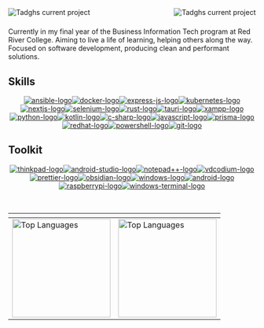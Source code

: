 <div align="center"><img alt="Tadghs current project" align="left" src="https://img.shields.io/badge/Tadgh%20Henry-881185?style=for-the-badge&logo=none&logoColor=white"><a href="https://www.linkedin.com/in/tadghh" target="_blank" rel="noreferrer"><img alt="Tadghs current project" align="right" src="https://img.shields.io/badge/LinkedIn-0077B5?style=for-the-badge&logo=linkedin&logoColor=white"></a></div><h1></h1><span align="center">Currently in my final year of the Business Information Tech program at Red River College. Aiming to live a life of learning, helping others along the way. Focused on software development, producing clean and performant solutions.</span><h2>Skills</h2><p align="center"><a href="#"><img alt="ansible-logo" src="https://img.shields.io/badge/Ansible-000000?style=for-the-badge&logo=ansible&logoColor=white"></a><a href="#"><img alt="docker-logo" src="https://img.shields.io/badge/Docker-2CA5E0?style=for-the-badge&logo=docker&logoColor=white"></a><a href="#"><img alt="express-js-logo" src="https://img.shields.io/badge/Express%20js-000000?style=for-the-badge&logo=express&logoColor=white"></a><a href="#"><img alt="kubernetes-logo" src="https://img.shields.io/badge/kubernetes-326ce5.svg?&style=for-the-badge&logo=kubernetes&logoColor=white"></a><a href="#"><img alt="nextjs-logo" src="https://img.shields.io/badge/next%20js-000000?style=for-the-badge&logo=nextdotjs&logoColor=white"></a><a href="#"><img alt="selenium-logo" src="https://img.shields.io/badge/Selenium-43B02A?style=for-the-badge&logo=Selenium&logoColor=white"></a><a href="#"><img alt="rust-logo" src="https://img.shields.io/badge/Rust-black?style=for-the-badge&logo=rust&logoColor=#E57324"></a><a href="#"><img alt="tauri-logo" src="https://img.shields.io/badge/Tauri-FFC131?style=for-the-badge&logo=Tauri&logoColor=white"></a><a href="#"><img alt="xampp-logo" src="https://img.shields.io/badge/Xampp-F37623?style=for-the-badge&logo=xampp&logoColor=white"></a><a href="#"><img alt="python-logo" src="https://img.shields.io/badge/Python-FFD43B?style=for-the-badge&logo=python&logoColor=blue"></a><a href="#"><img alt="kotlin-logo" src="https://img.shields.io/badge/Kotlin-0095D5?&style=for-the-badge&logo=kotlin&logoColor=white"></a><a href="#"><img alt="c-sharp-logo" src="https://img.shields.io/badge/C%23-239120?style=for-the-badge&logo=c-sharp&logoColor=white"></a><a href="#"><img alt="javascript-logo" src="https://img.shields.io/badge/JavaScript-323330?style=for-the-badge&logo=javascript&logoColor=F7DF1E"></a><a href="#"><img alt="prisma-logo" src="https://img.shields.io/badge/Prisma-3982CE?style=for-the-badge&logo=Prisma&logoColor=white"></a><a href="#"><img alt="redhat-logo" src="https://img.shields.io/badge/Red%20Hat-EE0000?style=for-the-badge&logo=redhat&logoColor=white"></a><a href="#"><img alt="powershell-logo" src="https://img.shields.io/badge/powershell-5391FE?style=for-the-badge&logo=powershell&logoColor=white"></a><a href="#"><img alt="git-logo" src="https://img.shields.io/badge/GIT-E44C30?style=for-the-badge&logo=git&logoColor=white"></a></p><h2>Toolkit</h2><p align="center"><a href="#"><img alt="thinkpad-logo" src="https://img.shields.io/badge/thinkpad-E2231A?style=for-the-badge&logo=lenovo&logoColor=white"></a><a href="#"><img alt="android-studio-logo" src="https://img.shields.io/badge/Android_Studio-3DDC84?style=for-the-badge&logo=android-studio&logoColor=white"></a><a href="#"><img alt="notepad++-logo" src="https://img.shields.io/badge/Notepad++-90E59A.svg?style=for-the-badge&logo=notepad%2B%2B&logoColor=black"></a><a href="#"><img alt="vdcodium-logo" src="https://img.shields.io/badge/VSCodium-0078D4?style=for-the-badge&logo=visual%20studio%20code&logoColor=white"></a><a href="#"><img alt="prettier-logo" src="https://img.shields.io/badge/prettier-1A2C34?style=for-the-badge&logo=prettier&logoColor=F7BA3E"></a><a href="#"><img alt="obsidian-logo" src="https://img.shields.io/badge/Obsidian-483699?style=for-the-badge&logo=Obsidian&logoColor=white"></a><a href="#"><img alt="windows-logo" src="https://img.shields.io/badge/Windows-0078D6?style=for-the-badge&logo=windows&logoColor=white"></a><a href="#"><img alt="android-logo" src="https://img.shields.io/badge/Android-3DDC84?style=for-the-badge&logo=android&logoColor=white"></a><a href="#"><img alt="raspberrypi-logo" src="https://img.shields.io/badge/Raspberry%20Pi-A22846?style=for-the-badge&logo=Raspberry%20Pi&logoColor=white"></a><a href="#"><img alt="windows-terminal-logo" src="https://img.shields.io/badge/windows%20terminal-4D4D4D?style=for-the-badge&logo=windows%20terminal&logoColor=white"></a></p><br>
<div align="center">

|<!-- -->    | <!-- -->   |
| ------------- | ------------- |
| <a href="https://github.com/tadghh"><img height=200 align="center" src="https://github-readme-stats.vercel.app/api/top-langs/?username=tadghh&theme=radical&hide_border=false&include_all_commits=true&count_private=true&layout=compact" alt="Top Languages"/></a>  | <a href="https://github.com/tadghh"><img align="center" height=200  src="https://github-readme-streak-stats.herokuapp.com?user=tadghh&theme=radical" alt="Top Languages"/></a> |
</div>
